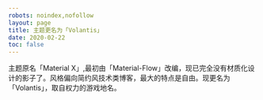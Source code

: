 ```yaml
---
robots: noindex,nofollow
layout: page
title: 主题更名为「Volantis」
date: 2020-02-22
toc: false
---
```


主题原名「Material X」,最初由「Material-Flow」改编，现已完全没有材质化设计的影子了。风格偏向简约风技术类博客，最大的特点是自由。现更名为「Volantis」，取自权力的游戏地名。
